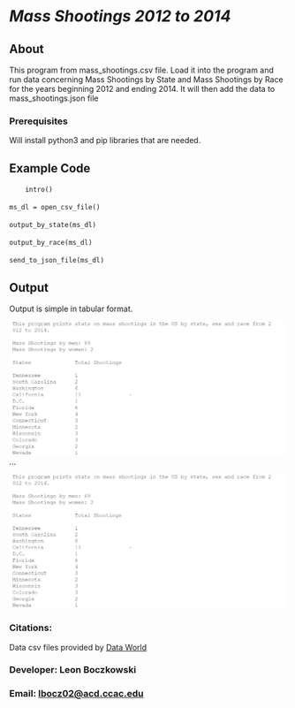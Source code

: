 #  ***Mass Shootings 2012 to 2014***



## About 

This program from mass_shootings.csv file. Load it into the program and run data concerning Mass Shootings by  State and Mass Shootings by Race for the years beginning 2012 and ending 2014. It will then add the data to mass_shootings.json file 


### Prerequisites

Will install python3 and pip libraries that are needed.


## Example Code

        intro()

    ms_dl = open_csv_file()

    output_by_state(ms_dl)

    output_by_race(ms_dl)

    send_to_json_file(ms_dl)

## Output

Output is simple in tabular format.



![Mass Shootings by State!](images/img0.jpg "Mass Shootings by State")
...


![Mass Shootings by Race!](images/img0.jpg "Mass Shootings by Race")
    
### Citations:
Data csv files provided by [Data World](https://data.world/)
### Developer: Leon Boczkowski
### Email:  <lbocz02@acd.ccac.edu>